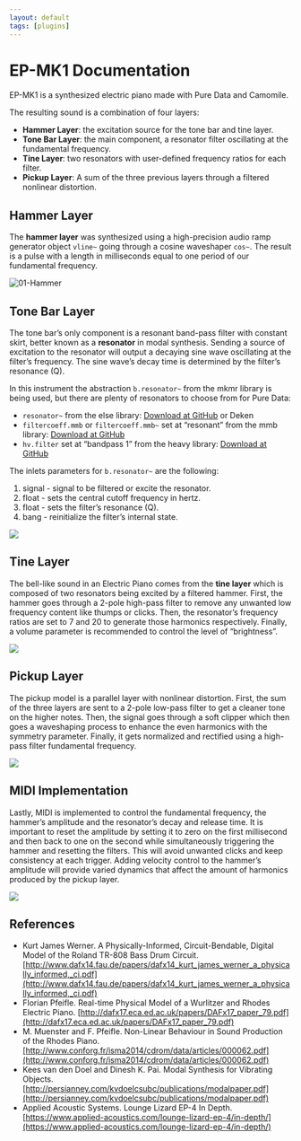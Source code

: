 ```yaml
---
layout: default
tags: [plugins]
---
```

# EP-MK1 Documentation

EP-MK1 is a synthesized electric piano made with Pure Data and Camomile.

The resulting sound is a combination of four layers:
- **Hammer Layer**: the excitation source for the tone bar and tine layer.
- **Tone Bar Layer**: the main component, a resonator filter oscillating at the fundamental frequency.
- **Tine Layer**: two resonators with user-defined frequency ratios for each filter.
- **Pickup Layer**: A sum of the three previous layers through a filtered nonlinear distortion.

## Hammer Layer

The **hammer layer** was synthesized using a high-precision audio ramp generator object `vline~` going through a cosine waveshaper `cos~`. The result is a pulse with a length in milliseconds equal to one period of our fundamental frequency.

![01-Hammer](https://raw.githubusercontent.com/MikeMorenoAudio/EP-MK1/master/tutorial/images/01-Hammer.png)

## Tone Bar Layer

The tone bar’s only component is a resonant band-pass filter with constant skirt, better known as a **resonator** in modal synthesis. Sending a source of excitation to the resonator will output a decaying sine wave oscillating at the filter’s frequency. The sine wave’s  decay time is determined by the filter’s resonance (Q).

In this instrument the abstraction `b.resonator~` from the mkmr library is being used, but there are plenty of resonators to choose from for Pure Data:
- `resonator~` from the else library: [Download at GitHub](https://github.com/porres/pd-else/releases) or Deken
- `filtercoeff.mmb` or `filtercoeff.mmb~` set at “resonant” from the mmb library: [Download at GitHub](https://github.com/dotmmb/mmb)
- `hv.filter` set at “bandpass 1” from the heavy library: [Download at GitHub](https://github.com/enzienaudio/heavylib)

The inlets parameters for `b.resonator~` are the following:
1. signal - signal to be filtered or excite the resonator.
2. float - sets the central cutoff frequency in hertz.
3. float - sets the filter’s resonance (Q).
4. bang - reinitialize the filter’s internal state.

![](https://raw.githubusercontent.com/MikeMorenoAudio/EP-MK1/master/tutorial/images/02-Tone_Bar.png)

## Tine Layer

The bell-like sound in an Electric Piano comes from the **tine layer** which is composed of two resonators being excited by a filtered hammer. First, the hammer goes through a 2-pole high-pass filter to remove any unwanted low frequency content like thumps or clicks. Then, the resonator’s frequency ratios are set to 7 and 20 to generate those harmonics respectively. Finally, a volume parameter is recommended to control the level of “brightness”.

![](https://raw.githubusercontent.com/MikeMorenoAudio/EP-MK1/master/tutorial/images/03-Tine_Layer.png)

## Pickup Layer

The pickup model is a parallel layer with nonlinear distortion. First, the sum of the three layers are sent to a 2-pole low-pass filter to get a cleaner tone on the higher notes. Then, the signal goes through a soft clipper which then goes a waveshaping process to enhance the even harmonics with the symmetry parameter. Finally, it gets normalized and rectified using a high-pass filter fundamental frequency.

![](https://raw.githubusercontent.com/MikeMorenoAudio/EP-MK1/master/tutorial/images/04-Pickup_Layer.png)

## MIDI Implementation

Lastly, MIDI is implemented to control the fundamental frequency, the hammer’s amplitude and the resonator’s decay and release time. It is important to reset the amplitude by setting it to zero on the first millisecond and then back to one on the second while simultaneously triggering the hammer and resetting the filters. This will avoid unwanted clicks and keep consistency at each trigger. Adding velocity control to the hammer’s amplitude will provide varied dynamics that affect the amount of harmonics produced by the pickup layer.

![](https://raw.githubusercontent.com/MikeMorenoAudio/EP-MK1/master/tutorial/images/05-MIDI-Implementation.png)

## References

* Kurt James Werner. A Physically-Informed, Circuit-Bendable, Digital Model of the Roland TR-808 Bass Drum Circuit.
[http://www.dafx14.fau.de/papers/dafx14_kurt_james_werner_a_physically_informed,_ci.pdf](http://www.dafx14.fau.de/papers/dafx14_kurt_james_werner_a_physically_informed,_ci.pdf)
* Florian Pfeifle. Real-time Physical Model of a Wurlitzer and Rhodes Electric Piano.
[http://dafx17.eca.ed.ac.uk/papers/DAFx17_paper_79.pdf](http://dafx17.eca.ed.ac.uk/papers/DAFx17_paper_79.pdf)
* M. Muenster and F. Pfeifle. Non-Linear Behaviour in Sound Production of the Rhodes Piano.
[http://www.conforg.fr/isma2014/cdrom/data/articles/000062.pdf](http://www.conforg.fr/isma2014/cdrom/data/articles/000062.pdf)
* Kees van den Doel and Dinesh K. Pai. Modal Synthesis for Vibrating Objects.
[http://persianney.com/kvdoelcsubc/publications/modalpaper.pdf](http://persianney.com/kvdoelcsubc/publications/modalpaper.pdf)
* Applied Acoustic Systems. Lounge Lizard EP-4 In Depth.
[https://www.applied-acoustics.com/lounge-lizard-ep-4/in-depth/](https://www.applied-acoustics.com/lounge-lizard-ep-4/in-depth/)
